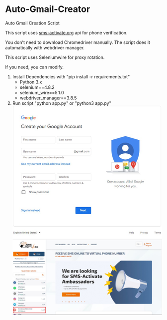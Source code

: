 # Auto-Gmail-Creator

Auto Gmail Creation Script

This script uses [sms-activate.org](https://sms-activate.org) api for phone verification.

You don't need to download Chromedriver manually. The script does it automatically with webdriver manager.

This script uses Seleniumwire for proxy rotation.

If you need, you can modify.

1. Install Dependencies with "pip install -r requirements.txt"
    - Python 3.x
    - selenium==4.8.2
    - selenium_wire==5.1.0
    - webdriver_manager==3.8.5
2. Run script 
    "python app.py" or "python3 app.py"
    ![image](./gmail-create.jpg)
    ![sms-activate](./sms.jpg)
    

